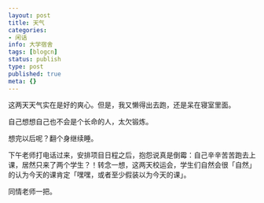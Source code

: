 ```yaml
---
layout: post
title: 天气
categories:
- 闲话
info: 大学宿舍
tags: [blogcn]
status: publish
type: post
published: true
meta: {}
---
```

这两天天气实在是好的爽心。但是，我又懒得出去跑，还是呆在寝室里面。

自己想想自己也不会是个长命的人，太欠锻炼。

想完以后呢？翻个身继续睡。

下午老师打电话过来，安排项目日程之后，抱怨说真是倒霉：自己辛辛苦苦跑去上课，居然只来了两个学生？！转念一想，这两天校运会，学生们自然会很「自然」的认为今天的课肯定「嘿嘿，或者至少假装以为今天的课」。

同情老师一把。
